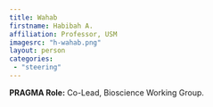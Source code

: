 ```yaml
---
title: Wahab
firstname: Habibah A.
affiliation: Professor, USM
imagesrc: "h-wahab.png"
layout: person
categories:
 - "steering"
---
```


**PRAGMA Role:** Co-Lead, Bioscience Working Group.

